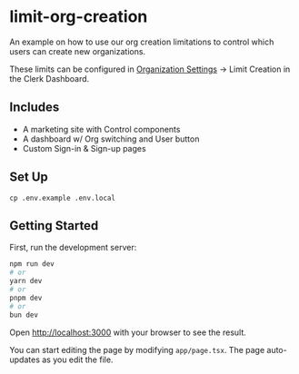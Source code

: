 # limit-org-creation

An example on how to use our org creation limitations to control which users can create new organizations.

These limits can be configured in [Organization Settings](https://dashboard.clerk.com/last-active?path=organizations-settings) -> Limit Creation in the Clerk Dashboard.

## Includes

- A marketing site with Control components
- A dashboard w/ Org switching and User button
- Custom Sign-in & Sign-up pages

## Set Up

```
cp .env.example .env.local
```

## Getting Started

First, run the development server:

```bash
npm run dev
# or
yarn dev
# or
pnpm dev
# or
bun dev
```

Open [http://localhost:3000](http://localhost:3000) with your browser to see the result.

You can start editing the page by modifying `app/page.tsx`. The page auto-updates as you edit the file.
